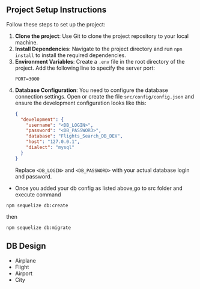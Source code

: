 ## Project Setup Instructions

Follow these steps to set up the project:

1. **Clone the project**: Use Git to clone the project repository to your local machine.
2. **Install Dependencies**: Navigate to the project directory and run ```npm install``` to install the required dependencies.
3. **Environment Variables**: Create a `.env` file in the root directory of the project. Add the following line to specify the server port:
   ```
   PORT=3000
   ```
4. **Database Configuration**: You need to configure the database connection settings. Open or create the file `src/config/config.json` and ensure the development configuration looks like this:
   ```json
   {
     "development": {
       "username": "<DB_LOGIN>",
       "password": "<DB_PASSWORD>",
       "database": "Flights_Search_DB_DEV",
       "host": "127.0.0.1",
       "dialect": "mysql"
     }
   }
   ```
   Replace `<DB_LOGIN>` and `<DB_PASSWORD>` with your actual database login and password.

- Once you added your db config as listed above,go to src folder and execute command
```
npm sequelize db:create
```
then
```
npm sequelize db:migrate
```


## DB Design
  - Airplane
  - Flight
  - Airport
  - City

  
